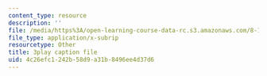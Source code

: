 ```yaml
---
content_type: resource
description: ''
file: /media/https%3A/open-learning-course-data-rc.s3.amazonaws.com/8-13-14-experimental-physics-i-ii-junior-lab-fall-2016-spring-2017/4c26efc1242b58d9a31b8496ee4d37d6_4sgPXcoN59w.vtt
file_type: application/x-subrip
resourcetype: Other
title: 3play caption file
uid: 4c26efc1-242b-58d9-a31b-8496ee4d37d6
---
```

